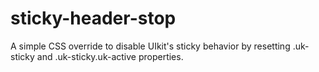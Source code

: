 # sticky-header-stop
A simple CSS override to disable UIkit's sticky behavior by resetting .uk-sticky and .uk-sticky.uk-active properties.
